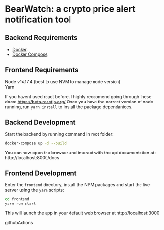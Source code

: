 # BearWatch: a crypto price alert notification tool

## Backend Requirements
  * [Docker](https://www.docker.com/).
  * [Docker Compose](https://docs.docker.com/compose/install/).

## Frontend Requirements ##

Node v14.17.4 (best to use NVM to manage node version)  
Yarn  

If you havent used react before. I highly reccomend going through these docs: https://beta.reactjs.org/
Once you have the correct version of node running, run ```yarn install``` to install the package dependanices.

## Backend Development ##
  
  Start the backend by running command in root folder: 
```bash
docker-compose up -d --build
```
  You can now open the browser and interact with the api documentation at: http://localhost:8000/docs

## Frontend Development ##

  Enter the `frontend` directory, install the NPM packages and start the live server using the `yarn` scripts:

```bash
cd frontend
yarn run start
```

  This will launch the app in your default web browser at http://localhost:3000

githubActions
